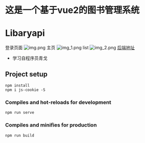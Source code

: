 # 这是一个基于vue2的图书管理系统
# Libaryapi
登录页面
![img.png](img.png)
主页
![img_1.png](img_1.png)
list
![img_2.png](img_2.png)
[后端地址](https://github.com/VCCICCV/Libaryapi)
- 学习自程序员青戈
## Project setup
```
npm install
npm i js-cookie -S
```

### Compiles and hot-reloads for development
```
npm run serve
```

### Compiles and minifies for production
```
npm run build
```